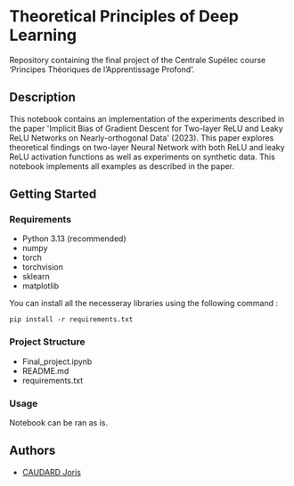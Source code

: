 # Theoretical Principles of Deep Learning

Repository containing the final project of the Centrale Supélec course ‘Principes Théoriques de l’Apprentissage Profond’. 


## Description

This notebook contains an implementation of the experiments described in the paper 'Implicit Bias of Gradient Descent for Two-layer ReLU and Leaky ReLU Networks on Nearly-orthogonal Data' (2023). This paper explores theoretical findings on two-layer Neural Network with both ReLU and leaky ReLU activation functions as well as experiments on synthetic data. This notebook implements all examples as described in the paper.

## Getting Started

### Requirements

* Python 3.13 (recommended)
* numpy
* torch
* torchvision
* sklearn
* matplotlib

You can install all the necesseray libraries using the following command :

```
pip install -r requirements.txt
```

### Project Structure

- Final_project.ipynb
- README.md
- requirements.txt

### Usage

Notebook can be ran as is. 

## Authors


* [CAUDARD Joris](https://github.com/JorisCaudard)
